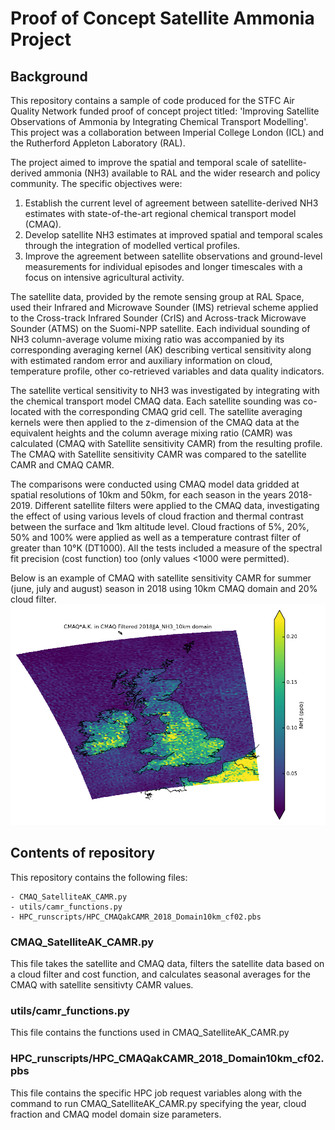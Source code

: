 # Proof of Concept Satellite Ammonia Project

## Background
This repository contains a sample of code produced for the STFC Air Quality Network funded proof of concept project titled: 'Improving Satellite Observations of Ammonia by Integrating Chemical Transport Modelling'. This project was a collaboration between Imperial College London (ICL) and the Rutherford Appleton Laboratory (RAL). 

The project aimed to improve the spatial and temporal scale of satellite-derived ammonia (NH3) available to RAL and the wider research and policy community. The specific objectives were:
1.	Establish the current level of agreement between satellite-derived NH3 estimates with state-of-the-art regional chemical transport model (CMAQ).
2.	Develop satellite NH3 estimates at improved spatial and temporal scales through the integration of modelled vertical profiles.
3.	Improve the agreement between satellite observations and ground-level measurements for individual episodes and longer timescales with a focus on intensive agricultural activity.

The satellite data, provided by the remote sensing group at RAL Space, used their Infrared and Microwave Sounder (IMS) retrieval scheme applied to the Cross-track Infrared Sounder (CrIS) and Across-track Microwave Sounder (ATMS) on the Suomi-NPP satellite. Each individual sounding of NH3 column-average volume mixing ratio was accompanied by its corresponding averaging kernel (AK) describing vertical sensitivity along with estimated random error and auxiliary information on cloud, temperature profile, other co-retrieved variables and data quality indicators.

The satellite vertical sensitivity to NH3 was investigated by integrating with the chemical transport model CMAQ data. Each satellite sounding was co-located with the corresponding CMAQ grid cell. The satellite averaging kernels were then applied to the z-dimension of the CMAQ data at the equivalent heights and the column average mixing ratio (CAMR) was calculated (CMAQ with Satellite sensitivity CAMR) from the resulting profile. The CMAQ with Satellite sensitivity CAMR was compared to the satellite CAMR and CMAQ CAMR. 

The comparisons were conducted using CMAQ model data gridded at spatial resolutions of 10km and 50km, for each season in the years 2018-2019. Different satellite filters were applied to the CMAQ data, investigating the effect of using various levels of cloud fraction and thermal contrast between the surface and 1km altitude level. Cloud fractions of 5%, 20%, 50% and 100% were applied as well as a temperature contrast filter of greater than 10°K (DT1000). All the tests included a measure of the spectral fit precision (cost function) too (only values <1000 were permitted).

Below is an example of CMAQ with satellite sensitivity CAMR for summer (june, july and august) season in 2018 using 10km CMAQ domain and 20% cloud filter. 
![alt text](https://github.com/annalisasheehan/PoC_Ammonia_Sample_Code/blob/main/CMAQ_AK_camr_mean_av_filtered_2018JJA_NH3_10kmdomain_cf0.2.png?raw=true)


## Contents of repository

This repository contains the following files: 

```
- CMAQ_SatelliteAK_CAMR.py
- utils/camr_functions.py
- HPC_runscripts/HPC_CMAQakCAMR_2018_Domain10km_cf02.pbs
```

### CMAQ_SatelliteAK_CAMR.py

This file takes the satellite and CMAQ data, filters the satellite data based on a cloud filter and cost function, and calculates seasonal averages for the CMAQ with satellite sensitivty CAMR values. 

### utils/camr_functions.py

This file contains the functions used in CMAQ_SatelliteAK_CAMR.py

### HPC_runscripts/HPC_CMAQakCAMR_2018_Domain10km_cf02.pbs

This file contains the specific HPC job request variables along with the command to run CMAQ_SatelliteAK_CAMR.py specifying the year, cloud fraction and CMAQ model domain size parameters. 